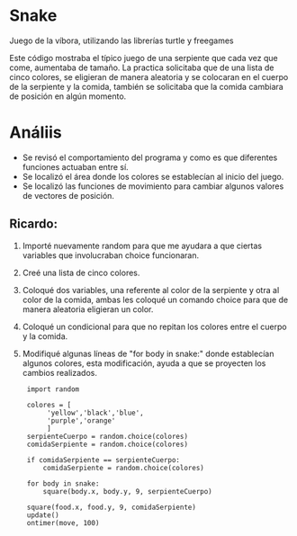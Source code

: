 # Snake
Juego de la víbora, utilizando las librerías turtle y freegames

Este código mostraba el típico juego de una serpiente que cada vez que come, aumentaba de tamaño. La practica solicitaba que de una lista de cinco colores, se eligieran de manera aleatoria y se colocaran en el cuerpo de la serpiente y la comida, también se solicitaba que la comida cambiara de posición en algún momento.

# Análiis

* Se revisó el comportamiento del programa y como es que diferentes funciones actuaban entre sí.
* Se localizó el área donde los colores se establecían al inicio del juego.
* Se localizó las funciones de movimiento para cambiar algunos valores de vectores de posición.

## Ricardo:

1. Importé nuevamente random para que me ayudara a que ciertas variables que involucraban choice funcionaran.
2. Creé una lista de cinco colores.
3. Coloqué dos variables, una referente al color de la serpiente y otra al color de la comida, ambas les coloqué un comando choice para que de manera aleatoria eligieran un color.
4. Coloqué un condicional para que no repitan los colores entre el cuerpo y la comida.
5. Modifiqué algunas líneas de "for body in snake:" donde establecían algunos colores, esta modificación, ayuda a que se proyecten los cambios realizados.

        import random

        colores = [
             'yellow','black','blue',
             'purple','orange'
             ]
        serpienteCuerpo = random.choice(colores)
        comidaSerpiente = random.choice(colores)
        
        if comidaSerpiente == serpienteCuerpo:
            comidaSerpiente = random.choice(colores)

        for body in snake:
            square(body.x, body.y, 9, serpienteCuerpo)

        square(food.x, food.y, 9, comidaSerpiente)
        update()
        ontimer(move, 100)
        
